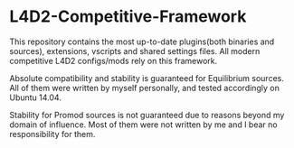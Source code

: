 L4D2-Competitive-Framework
==========================

This repository contains the most up-to-date plugins(both binaries and sources), extensions, vscripts and shared settings files. All modern competitive L4D2 configs/mods rely on this framework.

Absolute compatibility and stability is guaranteed for Equilibrium sources. All of them were written by myself personally, and tested accordingly on Ubuntu 14.04.

Stability for Promod sources is not guaranteed due to reasons beyond my domain of influence. Most of them were not written by me and I bear no responsibility for them.
